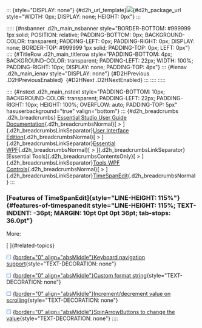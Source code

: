 ::: {style="DISPLAY: none"}
[](ms-xhelp:///?Id=d2h_url_template){#d2h_url_template}![](!package_url!){#d2h_package_url style="WIDTH: 0px; DISPLAY: none; HEIGHT: 0px"}
:::

::::: {#nsbanner .d2h_main_nsbanner style="BORDER-BOTTOM: #999999 1px solid; POSITION: relative; PADDING-BOTTOM: 0px; BACKGROUND-COLOR: transparent; PADDING-LEFT: 0px; PADDING-RIGHT: 0px; DISPLAY: none; BORDER-TOP: #999999 1px solid; PADDING-TOP: 0px; LEFT: 0px"}
:::: {#TitleRow .d2h_main_titlerow style="PADDING-BOTTOM: 4px; BACKGROUND-COLOR: transparent; PADDING-LEFT: 22px; WIDTH: 100%; PADDING-RIGHT: 10px; DISPLAY: none; PADDING-TOP: 4px"}
::: {#ienav .d2h_main_ienav style="DISPLAY: none"}
[](ms-xhelp:///?Id=cd85f274-cbd6-4b26-a8f2-641a296436e9){#D2HPrevious .D2HPreviousEnabled}  [](ms-xhelp:///?Id=ab5ca932-1168-4391-9d58-c7fac154b4e0){#D2HNext .D2HNextEnabled}
:::
::::
:::::

:::: {#nstext .d2h_main_nstext style="PADDING-BOTTOM: 10px; BACKGROUND-COLOR: transparent; PADDING-LEFT: 22px; PADDING-RIGHT: 10px; HEIGHT: 100%; OVERFLOW: auto; PADDING-TOP: 5px" hasuserbackground="true" valign="bottom"}
::: {#d2h_breadcrumbs .d2h_breadcrumbs}
[Essential Studio User Guide Documentation](ms-xhelp:///?Id=12457748-09e3-4d74-a240-8e049cedf030){.d2h_breadcrumbsNormal}[ \> ]{.d2h_breadcrumbsLinkSeparator}[User Interface Edition](ms-xhelp:///?Id=c29296b7-531c-413b-a0ec-488ca1f7f669){.d2h_breadcrumbsNormal}[ \> ]{.d2h_breadcrumbsLinkSeparator}[Essential WPF](ms-xhelp:///?Id=7f4f82c5-151c-4262-94d0-75c4626c77bc){.d2h_breadcrumbsNormal}[ \> ]{.d2h_breadcrumbsLinkSeparator}[Essential Tools]{.d2h_breadcrumbsContentsOnly}[ \> ]{.d2h_breadcrumbsLinkSeparator}[Tools WPF Controls](ms-xhelp:///?Id=2ea58a12-9426-4a63-96b4-89eb80232c2c){.d2h_breadcrumbsNormal}[ \> ]{.d2h_breadcrumbsLinkSeparator}[TimeSpanEdit](ms-xhelp:///?Id=2201c365-74e7-43ca-94f2-44f2d014b44c){.d2h_breadcrumbsNormal}
:::

### [Features of TimeSpanEdit]{style="LINE-HEIGHT: 115%"} {#features-of-timespanedit style="LINE-HEIGHT: 115%; TEXT-INDENT: -36pt; MARGIN: 10pt 0pt 0pt 36pt; tab-stops: 36.0pt"}

More:

[ ]{#related-topics}

[![](button.gif){border="0" align="absMiddle"}Keyboard navigation support](ms-xhelp:///?Id=9ae0ca9f-c8f1-4348-ad5f-01746a6c6b64){style="TEXT-DECORATION: none"}

[![](button.gif){border="0" align="absMiddle"}Custom format string](ms-xhelp:///?Id=8a260583-4cac-4804-a46a-0cde11dde407){style="TEXT-DECORATION: none"}

[![](button.gif){border="0" align="absMiddle"}Increment/decrement value on scrolling](ms-xhelp:///?Id=1690e1eb-6c18-47be-b6d1-40847968d92e){style="TEXT-DECORATION: none"}

[![](button.gif){border="0" align="absMiddle"}SpinArrowButtons to change the value](ms-xhelp:///?Id=2f12b58d-6013-42ae-8b81-3cfd4a68a523){style="TEXT-DECORATION: none"}
::::
